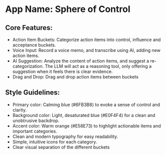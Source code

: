 # **App Name**: Sphere of Control

## Core Features:

- Action Item Buckets: Categorize action items into control, influence and acceptance buckets.
- Voice Input: Record a voice memo, and transcribe using AI, adding new action items.
- AI Suggestion: Analyze the content of action items, and suggest a re-categorization. The LLM will act as a reasoning tool, only offering a suggestion when it feels there is clear evidence.
- Drag and Drop: Drag and drop action items between buckets

## Style Guidelines:

- Primary color: Calming blue (#6FB3B8) to evoke a sense of control and clarity.
- Background color: Light, desaturated blue (#E0F4F4) for a clean and unobtrusive backdrop.
- Accent color: Warm orange (#E58E73) to highlight actionable items and important categories.
- Clean and modern typography for easy readability.
- Simple, intuitive icons for each category.
- Clear visual separation of the different buckets